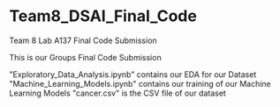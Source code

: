 # Team8_DSAI_Final_Code
Team 8 Lab A137 Final Code Submission

This is our Groups Final Code Submission

"Exploratory_Data_Analysis.ipynb" contains our EDA for our Dataset
"Machine_Learning_Models.ipynb" contains our training of our Machine Learning Models
"cancer.csv" is the CSV file of our dataset
